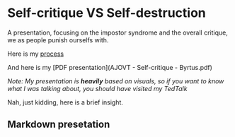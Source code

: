 # Self-critique VS Self-destruction
A presentation, focusing on the impostor syndrome and the overall critique, we as people punish ourselfs with.

Here is my [process](process.md)

And here is my [PDF presentation](AJOVT - Self-critique - Byrtus.pdf)

<em>Note: My presentation is <b>heavily</b> based on visuals, so if you want to know what I was talking about, you should have visited my TedTalk</em>

Nah, just kidding, here is a brief insight.

## Markdown presetation

